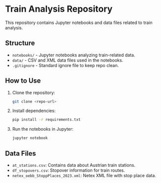 # Train Analysis Repository

This repository contains Jupyter notebooks and data files related to train analysis.

## Structure

- `notebooks/` - Jupyter notebooks analyzing train-related data.
- `data/` - CSV and XML data files used in the notebooks.
- `.gitignore` - Standard ignore file to keep repo clean.

## How to Use

1. Clone the repository:
   ```bash
   git clone <repo-url>
   ```
2. Install dependencies:
   ```bash
   pip install -r requirements.txt
   ```
3. Run the notebooks in Jupyter:
   ```bash
   jupyter notebook
   ```

## Data Files

- `at_stations.csv`: Contains data about Austrian train stations.
- `df_stopovers.csv`: Stopover information for train routes.
- `netex_oebb_StoppPlaces_2023.xml`: Netex XML file with stop place data.
